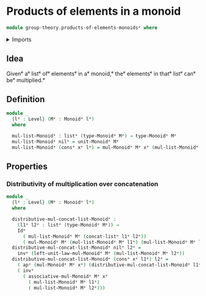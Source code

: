# Products of elements in a monoid

```agda
module group-theory.products-of-elements-monoidsᵉ where
```

<details><summary>Imports</summary>

```agda
open import foundation.action-on-identifications-functionsᵉ
open import foundation.identity-typesᵉ
open import foundation.universe-levelsᵉ

open import group-theory.monoidsᵉ

open import lists.concatenation-listsᵉ
open import lists.listsᵉ
```

</details>

## Idea

Givenᵉ aᵉ listᵉ ofᵉ elementsᵉ in aᵉ monoid,ᵉ theᵉ elementsᵉ in thatᵉ listᵉ canᵉ beᵉ
multiplied.ᵉ

## Definition

```agda
module _
  {lᵉ : Level} (Mᵉ : Monoidᵉ lᵉ)
  where

  mul-list-Monoidᵉ : listᵉ (type-Monoidᵉ Mᵉ) → type-Monoidᵉ Mᵉ
  mul-list-Monoidᵉ nilᵉ = unit-Monoidᵉ Mᵉ
  mul-list-Monoidᵉ (consᵉ xᵉ lᵉ) = mul-Monoidᵉ Mᵉ xᵉ (mul-list-Monoidᵉ lᵉ)
```

## Properties

### Distributivity of multiplication over concatenation

```agda
module _
  {lᵉ : Level} (Mᵉ : Monoidᵉ lᵉ)
  where

  distributive-mul-concat-list-Monoidᵉ :
    (l1ᵉ l2ᵉ : listᵉ (type-Monoidᵉ Mᵉ)) →
    Idᵉ
      ( mul-list-Monoidᵉ Mᵉ (concat-listᵉ l1ᵉ l2ᵉ))
      ( mul-Monoidᵉ Mᵉ (mul-list-Monoidᵉ Mᵉ l1ᵉ) (mul-list-Monoidᵉ Mᵉ l2ᵉ))
  distributive-mul-concat-list-Monoidᵉ nilᵉ l2ᵉ =
    invᵉ (left-unit-law-mul-Monoidᵉ Mᵉ (mul-list-Monoidᵉ Mᵉ l2ᵉ))
  distributive-mul-concat-list-Monoidᵉ (consᵉ xᵉ l1ᵉ) l2ᵉ =
    ( apᵉ (mul-Monoidᵉ Mᵉ xᵉ) (distributive-mul-concat-list-Monoidᵉ l1ᵉ l2ᵉ)) ∙ᵉ
    ( invᵉ
      ( associative-mul-Monoidᵉ Mᵉ xᵉ
        ( mul-list-Monoidᵉ Mᵉ l1ᵉ)
        ( mul-list-Monoidᵉ Mᵉ l2ᵉ)))
```